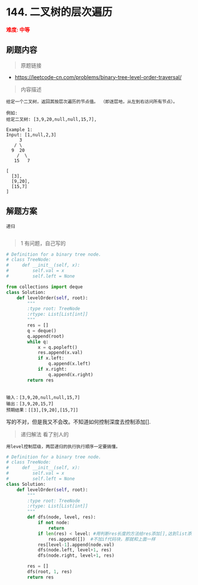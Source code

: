 # 144.  二叉树的层次遍历 
**<font color=red>难度: 中等</font>**
## 刷题内容

> 原题链接
* https://leetcode-cn.com/problems/binary-tree-level-order-traversal/

> 内容描述

```
给定一个二叉树，返回其按层次遍历的节点值。 （即逐层地，从左到右访问所有节点）。

例如:
给定二叉树: [3,9,20,null,null,15,7],

Example 1:
Input: [1,null,2,3]
     3
   / \
  9  20
    /  \
   15   7

[
  [3],
  [9,20],
  [15,7]
]
```


## 解题方案
``` 
递归
 
```

> 1 有问题，自己写的

```python
# Definition for a binary tree node.
# class TreeNode:
#     def __init__(self, x):
#         self.val = x
#         self.left = None

from collections import deque
class Solution:
    def levelOrder(self, root):
        """
        :type root: TreeNode
        :rtype: List[List[int]]
        """
        res = []
        q = deque()
        q.append(root)
        while q:
            x = q.popleft()
            res.append(x.val)
            if x.left:
                q.append(x.left)
            if x.right:
                q.append(x.right)
        return res
             
```
```
输入：[3,9,20,null,null,15,7]
输出：[3,9,20,15,7]
预期结果：[[3],[9,20],[15,7]]
```

写的不对，但是我又不会改。不知道如何控制深度去控制添加[]. 

> 递归解法 看了别人的
```
用level控制层级，两层递归的执行执行顺序一定要搞懂。
```

```python
# Definition for a binary tree node.
# class TreeNode:
#     def __init__(self, x):
#         self.val = x
#         self.left = None
class Solution:
    def levelOrder(self, root):
        """
        :type root: TreeNode
        :rtype: List[List[int]]
        """
        def dfs(node, level, res):
            if not node:
                return
            if len(res) < level: #用判断res长度的方法给res添加[],达到list添加list的效果。
                res.append([])  #不加if代码块，那就和上面一样
            res[level-1].append(node.val)
            dfs(node.left, level+1, res)
            dfs(node.right, level+1, res)

        res = []
        dfs(root, 1, res)
        return res
```

